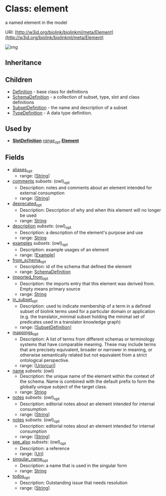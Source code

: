 # Class: element


a named element in the model

URI: [http://w3id.org/biolink/biolinkml/meta/Element](http://w3id.org/biolink/biolinkml/meta/Element)

![img](http://yuml.me/diagram/nofunky;dir:TB/class/\[SchemaDefinition]<from_schema%20%3F-%20\[Element|name(pk):string;singular_name:string%20%3F;aliases:string%20*;mappings:uriorcuri%20*;description:string%20%3F;deprecated:string%20%3F;todos:string%20*;notes:string%20*;comments:string%20*;imported_from:string%20%3F;see_also:uri%20*],%20\[SubsetDefinition]<in_subset%20*-%20\[Element],%20\[Example]<examples%20*-++\[Element],%20\[SlotDefinition]-%20range%20%3F>\[Element],%20\[Element]^-\[TypeDefinition],%20\[Element]^-\[SubsetDefinition],%20\[Element]^-\[SchemaDefinition],%20\[Element]^-\[Definition])
## Inheritance

## Children

 * [Definition](Definition.md) - base class for definitions
 * [SchemaDefinition](SchemaDefinition.md) - a collection of subset, type, slot and class definitions
 * [SubsetDefinition](SubsetDefinition.md) - the name and description of a subset
 * [TypeDefinition](TypeDefinition.md) - A data type definition.
## Used by

 *  **[SlotDefinition](SlotDefinition.md)** *[range](range.md)<sub>opt</sub>*  **[Element](Element.md)**
## Fields

 * [aliases](aliases.md)<sub>opt</sub>
    * range: [[String](String.md)]
 * [comments](comments.md) *subsets*: (owl)<sub>opt</sub>
    * Description: notes and comments about an element intended for external consumption
    * range: [[String](String.md)]
 * [deprecated](deprecated.md)<sub>opt</sub>
    * Description: Description of why and when this element will no longer be used
    * range: [String](String.md)
 * [description](description.md) *subsets*: (owl)<sub>opt</sub>
    * Description: a description of the element's purpose and use
    * range: [String](String.md)
 * [examples](examples.md) *subsets*: (owl)<sub>opt</sub>
    * Description: example usages of an element
    * range: [[Example](Example.md)]
 * [from_schema](from_schema.md)<sub>opt</sub>
    * Description: id of the schema that defined the element
    * range: [SchemaDefinition](SchemaDefinition.md)
 * [imported_from](imported_from.md)<sub>opt</sub>
    * Description: the imports entry that this element was derived from.  Empty means primary source
    * range: [String](String.md)
 * [in_subset](in_subset.md)<sub>opt</sub>
    * Description: used to indicate membership of a term in a defined subset of biolink terms used for a particular domain or application (e.g. the translator_minimal subset holding the minimal set of predicates used in a translator knowledge graph)
    * range: [[SubsetDefinition](SubsetDefinition.md)]
 * [mappings](mappings.md)<sub>opt</sub>
    * Description: A list of terms from different schemas or terminology systems that have comparable meaning. These may include terms that are precisely equivalent, broader or narrower in meaning, or otherwise semantically related but not equivalent from a strict ontological perspective.
    * range: [[Uriorcuri](Uriorcuri.md)]
 * [name](name.md) *subsets*: (owl)
    * Description: the unique name of the element within the context of the schema.  Name is combined with the default prefix to form the globally unique subject of the target class.
    * range: [String](String.md)
 * [notes](notes.md) *subsets*: (owl)<sub>opt</sub>
    * Description: editorial notes about an element intended for internal consumption
    * range: [[String](String.md)]
 * [notes](notes.md) *subsets*: (owl)<sub>opt</sub>
    * Description: editorial notes about an element intended for internal consumption
    * range: [[String](String.md)]
 * [see_also](see_also.md) *subsets*: (owl)<sub>opt</sub>
    * Description: a reference
    * range: [[Uri](Uri.md)]
 * [singular_name](singular_name.md)<sub>opt</sub>
    * Description: a name that is used in the singular form
    * range: [String](String.md)
 * [todos](todos.md)<sub>opt</sub>
    * Description: Outstanding issue that needs resolution
    * range: [[String](String.md)]

